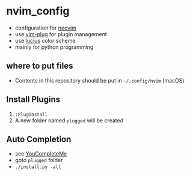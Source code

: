 # nvim_config

- configuration for [neovim](https://github.com/neovim/neovim)
- use [vim-plug](https://github.com/junegunn/vim-plug) for plugin management
- use [lucius](https://github.com/jonathanfilip/vim-lucius) color scheme
- mainly for python programming

## where to put files

- Contents in this repository should be put in `~/.config/nvim` (macOS)

## Install Plugins

1. `:PlugInstall`
2. A new folder named `plugged` will be created

## Auto Completion

- see [YouCompleteMe](https://github.com/Valloric/YouCompleteMe)
- goto `plugged` folder
- `./install.py -all`
